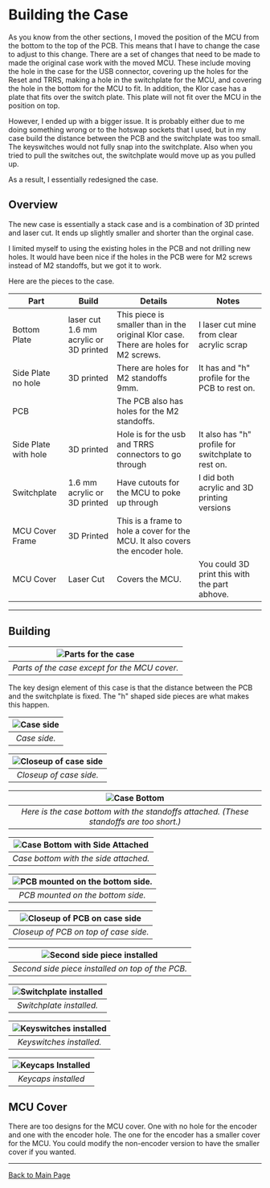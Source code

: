 
# Building the Case

As you know from the other sections, I moved the position of the MCU from the bottom to the top of the PCB. This means that I have to change the case to
adjust to this change. There are a set of changes that need to be made to made the original case work with the moved MCU. These include moving the hole in
the case for the USB connector, covering up the holes for the Reset and TRRS, making a hole in the switchplate for the MCU, and covering the hole in the
bottom for the MCU to fit. In addition, the Klor case has a plate that fits over the switch plate. This plate will not fit over the MCU in the position on top.

However, I ended up with a bigger issue. It is probably either due to me doing something wrong or to the hotswap sockets that I used, but in my case build
the distance between the PCB and the switchplate was too small. The keyswitches would not fully snap into the switchplate. Also when you tried to pull the 
switches out, the switchplate would move up as you pulled up.

As a result, I essentially redesigned the case. 

## Overview

The new case is essentially a stack case and is a combination of 3D printed and laser cut. It ends up slightly smaller and shorter than the orginal case.

I limited myself to using the existing holes in the PCB and not drilling new holes. It would have been nice if the holes in the PCB were for M2 screws
instead of M2 standoffs, but we got it to work.

Here are the pieces to the case.

| Part | Build | Details | Notes |
| --- | --- | --- | --- |
| Bottom Plate | laser cut 1.6 mm acrylic or 3D printed | This piece is smaller than in the original Klor case. There are holes for M2 screws. | I laser cut mine from clear acrylic scrap |
| Side Plate no hole | 3D printed | There are holes for M2 standoffs 9mm. | It has and "h" profile for the PCB to rest on. |
| PCB | | The PCB also has holes for the M2 standoffs. | |
| Side Plate with hole | 3D printed | Hole is for the usb and TRRS connectors to go through | It also has "h" profile for switchplate to rest on. |
| Switchplate | 1.6 mm acrylic or 3D printed | Have cutouts for the MCU to poke up through | I did both acrylic and 3D printing versions |
| MCU Cover Frame | 3D Printed | This is a frame to hole a cover for the MCU. It also covers the encoder hole. | |
| MCU Cover | Laser Cut | Covers the MCU. | You could 3D print this with the part abhove. |

***

## Building

| ![Parts for the case](/images/CaseParts.png) |
|:--:| 
| *Parts of the case except for the MCU cover.* |

The key design element of this case is that the distance between the PCB and the switchplate is fixed. The "h" shaped side pieces are what makes this 
happen.

| ![Case side](/images/Case-SidePiece-Top.png) |
|:--:| 
| *Case side.* |

| ![Closeup of case side](/images/Case-Side-Closeup.png) |
|:--:| 
| *Closeup of case side.* |

| ![Case Bottom](/images/Case-Bottom.png) |
|:--:| 
| *Here is the case bottom with the standoffs attached. (These standoffs are too short.)* |

| ![Case Bottom with Side Attached](/images/Case-BottomAndSide.png) |
|:--:| 
| *Case bottom with the side attached.* |

| ![PCB mounted on the bottom side.](/images/Case-BottomWithPCB-02.png) |
|:--:| 
| *PCB mounted on the bottom side.* |

| ![Closeup of PCB on case side](/images/Case-BottomWithPCB-Closeup.png) |
|:--:| 
| *Closeup of PCB on top of case side.* |

| ![Second side piece installed](/images/Case-SecondSidePiece.png) |
|:--:| 
| *Second side piece installed on top of the PCB.* |

| ![Switchplate installed](/images/Case-SwitchPlate-Installed.png) |
|:--:| 
| *Switchplate installed.* |

| ![Keyswitches installed](/images/Case-SwitchesInstalled.png) |
|:--:| 
| *Keyswitches installed.* |

| ![Keycaps Installed](/images/Case-KeycapsInstalled.png) |
|:--:| 
| *Keycaps installed* |

## MCU Cover

There are too designs for the MCU cover. One with no hole for the encoder and one with the encoder hole. The one for the encoder has a smaller cover for
the MCU. You could modify the non-encoder version to have the smaller cover if you wanted.

***

[Back to Main Page](/README.md)

